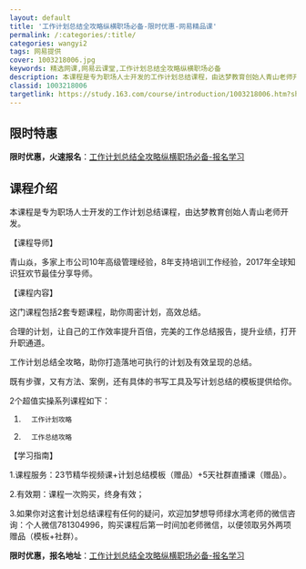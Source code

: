 ```yaml
---
layout: default
title: '工作计划总结全攻略纵横职场必备-限时优惠-网易精品课'
permalink: /:categories/:title/
categories: wangyi2
tags: 网易提供
cover: 1003218006.jpg
keywords: 精选网课,网易云课堂,工作计划总结全攻略纵横职场必备
description: 本课程是专为职场人士开发的工作计划总结课程，由达梦教育创始人青山老师开发。【课程导师】青山焱，多家上市公司10年高级管理
classid: 1003218006
targetlink: https://study.163.com/course/introduction/1003218006.htm?share=1&shareId=1025206652&utm_campaign=share&utm_medium=iphoneShare&utm_source=&utm_u=1025206652
---
```


## 限时特惠

**限时优惠，火速报名**：[工作计划总结全攻略纵横职场必备-报名学习](https://study.163.com/course/introduction/1003218006.htm?share=1&shareId=1025206652&utm_campaign=share&utm_medium=iphoneShare&utm_source=&utm_u=1025206652)

## 课程介绍

本课程是专为职场人士开发的工作计划总结课程，由达梦教育创始人青山老师开发。



【课程导师】

青山焱，多家上市公司10年高级管理经验，8年支持培训工作经验，2017年全球知识狂欢节最佳分享导师。



【课程内容】

这门课程包括2套专题课程，助你周密计划，高效总结。



合理的计划，让自己的工作效率提升百倍，完美的工作总结报告，提升业绩，打开升职通道。



工作计划总结全攻略，助你打造落地可执行的计划及有效呈现的总结。



既有步骤，又有方法、案例，还有具体的书写工具及写计划总结的模板提供给你。



2个超值实操系列课程如下：

1.       工作计划攻略

2.       工作总结攻略



【学习指南】

1.课程服务：23节精华视频课+计划总结模板（赠品）+5天社群直播课（赠品）。

2.有效期：课程一次购买，终身有效；

3.如果你对这套计划总结课程有任何的疑问，欢迎加梦想导师绿水湾老师的微信咨询：个人微信781304996，购买课程后第一时间加老师微信，以便领取另外两项赠品（模板+社群）。

**限时优惠，报名地址**：[工作计划总结全攻略纵横职场必备-报名学习](https://study.163.com/course/introduction/1003218006.htm?share=1&shareId=1025206652&utm_campaign=share&utm_medium=iphoneShare&utm_source=&utm_u=1025206652)


